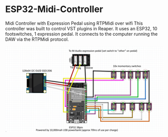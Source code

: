 # ESP32-Midi-Controller
Midi Controller with Expression Pedal using RTPMidi over wifi
This controller was built to control VST plugins in Reaper.
It uses an ESP32, 10 footswitches, 1 expression pedal. 
It connects to the computer running the DAW via the RTPMidi protocol.

![alt text](https://github.com/highway11/ESP32-Midi-Controller/blob/main/ESP32MidiControllerSchematic.jpg?raw=true)
